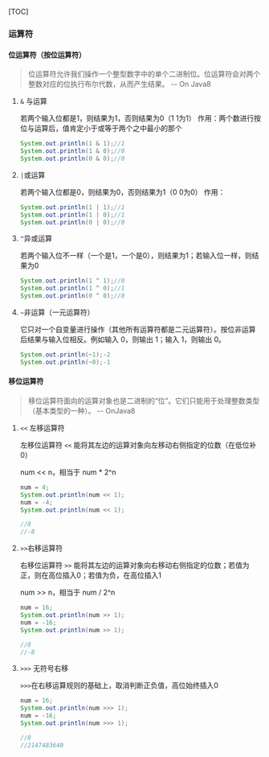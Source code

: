 [TOC]

### 运算符

#### 位运算符（按位运算符）

> 位运算符允许我们操作一个整型数字中的单个二进制位。位运算符会对两个整数对应的位执行布尔代数，从而产生结果。 -- On Java8

1. `&` 与运算

   若两个输入位都是1，则结果为1，否则结果为0（1 1为1）
   作用：两个数进行按位与运算后，值肯定小于或等于两个之中最小的那个

   ```java
   System.out.println(1 & 1);//1
   System.out.println(1 & 0);//0
   System.out.println(0 & 0);//0
   ```

2. `|`或运算

   若两个输入位都是0，则结果为0，否则结果为1（0 0为0）
   作用：

   ```java
   System.out.println(1 | 1);//1
   System.out.println(1 | 0);//1
   System.out.println(0 | 0);//0
   ```

3. `^`异或运算

   若两个输入位不一样（一个是1，一个是0），则结果为1；若输入位一样，则结果为0

   ```java
   System.out.println(1 ^ 1);//0
   System.out.println(1 ^ 0);//1
   System.out.println(0 ^ 0);//0
   ```

4. `~`非运算（一元运算符）

   它只对一个自变量进行操作（其他所有运算符都是二元运算符）。按位非运算后结果与输入位相反。例如输入 0，则输出 1；输入 1，则输出 0。

   ```java
   System.out.println(~1);-2
   System.out.println(~0);-1
   ```

#### 移位运算符

> 移位运算符面向的运算对象也是二进制的“位”。它们只能用于处理整数类型（基本类型的一种）。 -- OnJava8

1. `<<` 左移运算符

   左移位运算符 `<<` 能将其左边的运算对象向左移动右侧指定的位数（在低位补 0）

   num << n，相当于 num * 2^n

   ```java
   num = 4;
   System.out.println(num << 1);
   num = -4;
   System.out.println(num << 1);
   
   //8
   //-8
   ```

2. `>>`右移运算符

   右移位运算符 `>>` 能将其左边的运算对象向右移动右侧指定的位数；若值为正，则在高位插入0；若值为负，在高位插入1

   num >> n，相当于 num / 2^n

   ```java
   num = 16;
   System.out.println(num >> 1);
   num = -16;
   System.out.println(num >> 1);
   
   //8
   //-8
   ```

3. `>>>` 无符号右移

   `>>>`在右移运算规则的基础上，取消判断正负值，高位始终插入0

   ```java
   num = 16;
   System.out.println(num >>> 1);
   num = -16;
   System.out.println(num >>> 1);
   
   //8
   //2147483640
   ```

   

   